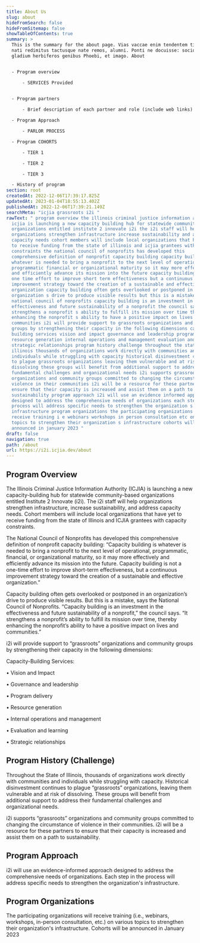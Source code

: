 ```yaml
---
title: About Us
slug: about
hideFromSearch: false
hideFromSitemap: false
showTableOfContents: true
summary: >
  This is the summary for the about page. Vias vaccae enim tendentem tibi
  nati redimitus tactusque nate remos, alumni. Ponti ne docuisse: sociorum
  gladium herbiferos genibus Phoebi, et imago. About


  - Program overview 

      - SERVICES Provided 

      
  - Program partners

      - Brief description of each partner and role (include web links) 

  - Program Approach 

      - PARLOR PROCESS 

  - Program COHORTS 

      - TIER 1 

      - TIER 2 

      - TIER 3 

  - History of program  
section: root
createdAt: 2022-12-06T17:39:17.825Z
updatedAt: 2023-01-04T18:55:13.402Z
publishedAt: 2022-12-06T17:39:21.149Z
searchMeta: "icjia grassroots i2i "
rawText: " program overview the illinois criminal justice information authority
  icjia is launching a new capacity building hub for statewide community based
  organizations entitled institute 2 innovate i2i the i2i staff will help
  organizations strengthen infrastructure increase sustainability and address
  capacity needs cohort members will include local organizations that have yet
  to receive funding from the state of illinois and icjia grantees with capacity
  constraints the national council of nonprofits has developed this
  comprehensive definition of nonprofit capacity building capacity building is
  whatever is needed to bring a nonprofit to the next level of operational
  programmatic financial or organizational maturity so it may more effectively
  and efficiently advance its mission into the future capacity building is not a
  one time effort to improve short term effectiveness but a continuous
  improvement strategy toward the creation of a sustainable and effective
  organization capacity building often gets overlooked or postponed in an
  organization s drive to produce visible results but this is a mistake says the
  national council of nonprofits capacity building is an investment in the
  effectiveness and future sustainability of a nonprofit the council says it
  strengthens a nonprofit s ability to fulfill its mission over time thereby
  enhancing the nonprofit s ability to have a positive impact on lives and
  communities i2i will provide support to grassroots organizations and community
  groups by strengthening their capacity in the following dimensions capacity
  building services vision and impact governance and leadership program delivery
  resource generation internal operations and management evaluation and learning
  strategic relationships program history challenge throughout the state of
  illinois thousands of organizations work directly with communities and
  individuals while struggling with capacity historical disinvestment continues
  to plague grassroots organizations leaving them vulnerable and at risk of
  dissolving these groups will benefit from additional support to address their
  fundamental challenges and organizational needs i2i supports grassroots
  organizations and community groups committed to changing the circumstance of
  violence in their communities i2i will be a resource for these partners to
  ensure that their capacity is increased and assist them on a path to
  sustainability program approach i2i will use an evidence informed approach
  designed to address the comprehensive needs of organizations each step in the
  process will address specific needs to strengthen the organization s
  infrastructure program organizations the participating organizations will
  receive training i e webinars workshops in person consultation etc on various
  topics to strengthen their organization s infrastructure cohorts will be
  announced in january 2023 "
draft: false
navigation: true
path: /about
url: https://i2i.icjia.dev/about
---
```


## Program Overview

The Illinois Criminal Justice Information Authority (ICJIA) is launching a new capacity-building hub for statewide community-based organizations entitled Institute 2 Innovate (i2i). The i2i staff will help organizations strengthen infrastructure, increase sustainability, and address capacity needs. Cohort members will include local organizations that have yet to receive funding from the state of Illinois and ICJIA grantees with capacity constraints.

The National Council of Nonprofits has developed this comprehensive definition of nonprofit capacity building: “Capacity building is whatever is needed to bring a nonprofit to the next level of operational, programmatic, financial, or organizational maturity, so it may more effectively and efficiently advance its mission into the future. Capacity building is not a one-time effort to improve short-term effectiveness, but a continuous improvement strategy toward the creation of a sustainable and effective organization.”

Capacity building often gets overlooked or postponed in an organization’s drive to produce visible results. But this is a mistake, says the National Council of Nonprofits. “Capacity building is an investment in the effectiveness and future sustainability of a nonprofit,” the council says. “It strengthens a nonprofit’s ability to fulfill its mission over time, thereby enhancing the nonprofit’s ability to have a positive impact on lives and communities.”

i2i will provide support to “grassroots” organizations and community groups by strengthening their capacity in the following dimensions: 

Capacity-Building Services: 

•	Vision and Impact

•	Governance and leadership

•	Program delivery

•	Resource generation

•	Internal operations and management

•	Evaluation and learning

•	Strategic relationships



## Program History (Challenge)
 
Throughout the State of Illinois, thousands of organizations work directly with communities and individuals while struggling with capacity. Historical disinvestment continues to plague “grassroots” organizations, leaving them vulnerable and at risk of dissolving. These groups will benefit from additional support to address their fundamental challenges and organizational needs.
 
i2i supports “grassroots” organizations and community groups committed to changing the circumstance of violence in their communities. i2i will be a resource for these partners to ensure that their capacity is increased and assist them on a path to sustainability.
 

## Program Approach 

i2i will use an evidence-informed approach designed to address the comprehensive needs of organizations. Each step in the process will address specific needs to strengthen the organization's infrastructure. 


 
## Program Organizations 

The participating organizations will receive training (i.e., webinars, workshops, in-person consultation, etc.) on various topics to strengthen their organization's infrastructure.
Cohorts will be announced in January 2023


